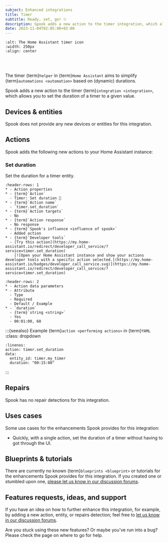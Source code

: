 ```yaml
---
subject: Enhanced integrations
title: Timer
subtitle: Ready, set, go! ⏲
description: Spook adds a new action to the timer integration, which allows you to set the duration of an existing timer entity.
date: 2023-11-04T02:05:00+02:00
---
```


```{image} https://brands.home-assistant.io/timer/icon.png
:alt: The Home Assistant timer icon
:width: 250px
:align: center
```

<br><br>

The timer {term}`helper` in {term}`Home Assistant` aims to simplify {term}`automations <automation>` based on (dynamic) durations.

Spook adds a new action to the timer {term}`integration <integration>`, which allows you to set the duration of a timer to a given value.

## Devices & entities

Spook does not provide any new devices or entities for this integration.

## Actions

Spook adds the following new actions to your Home Assistant instance:

### Set duration

Set the duration for a timer entity.

```{list-table}
:header-rows: 1
* - Action properties
* - {term}`Action`
  - Timer: Set duration 👻
* - {term}`Action name`
  - `timer.set_duration`
* - {term}`Action targets`
  - No
* - {term}`Action response`
  - No response
* - {term}`Spook's influence <influence of spook>`
  - Added action
* - {term}`Developer tools`
  - [Try this action](https://my.home-assistant.io/redirect/developer_call_service/?service=timer.set_duration)
    [![Open your Home Assistant instance and show your actions developer tools with a specific action selected.](https://my.home-assistant.io/badges/developer_call_service.svg)](https://my.home-assistant.io/redirect/developer_call_service/?service=timer.set_duration)
```

```{list-table}
:header-rows: 2
* - Action data parameters
* - Attribute
  - Type
  - Required
  - Default / Example
* - `duration`
  - {term}`string <string>`
  - Yes
  - 00:01:00, 60
```

:::{seealso} Example {term}`action <performing actions>` in {term}`YAML`
:class: dropdown

```{code-block} yaml
:linenos:
action: timer.set_duration
data:
  entity_id: timer.my_timer
  duration: "00:15:00"
```

:::

## Repairs

Spook has no repair detections for this integration.

## Uses cases

Some use cases for the enhancements Spook provides for this integration:

- Quickly, with a single action, set the duration of a timer without having to got through the UI.

## Blueprints & tutorials

There are currently no known {term}`blueprints <blueprint>` or tutorials for the enhancements Spook provides for this integration. If you created one or stumbled upon one, [please let us know in our discussion forums](https://github.com/frenck/spook/discussions).

## Features requests, ideas, and support

If you have an idea on how to further enhance this integration, for example, by adding a new action, entity, or repairs detection; feel free to [let us know in our discussion forums](https://github.com/frenck/spook/discussions).

Are you stuck using these new features? Or maybe you've run into a bug? Please check the [](../support) page on where to go for help.
